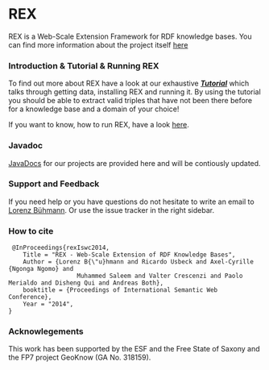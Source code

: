 REX
===

REX is a Web-Scale Extension Framework for RDF knowledge bases. You can find more information about the project itself <a href="http://aksw.org/Projects/REX.html">here</a>

### Introduction & Tutorial & Running REX
To find out more about REX have a look at our exhaustive <i><b><a href="https://github.com/AKSW/REX/wiki">Tutorial</a></i></b> which talks through getting data, installing REX and running it. By using the tutorial you should be able to extract valid triples that have not been there before for a knowledge base and a domain of your choice!

If you want to know, how to run REX, have a look <a href="https://github.com/AKSW/REX/wiki/4---Run">here</a>.

### Javadoc
<a href="http://aksw.github.io/REX/">JavaDocs</a> for our projects are provided here and will be contiously updated.

### Support and Feedback
If you need help or you have questions do not hesitate to write an email to  <a href="mailto:buehmann@informatik.uni-leipzig.de">Lorenz B&uuml;hmann</a>. Or use the issue tracker in the right sidebar.

### How to cite
```Tex
 @InProceedings{rexIswc2014,
	Title = "REX - Web-Scale Extension of RDF Knowledge Bases",
	Author = {Lorenz B{\"u}hmann and Ricardo Usbeck and Axel-Cyrille {Ngonga Ngomo} and 
                   Muhammed Saleem and Valter Crescenzi and Paolo Merialdo and Disheng Qui and Andreas Both},
	booktitle = {Proceedings of International Semantic Web Conference},
	Year = "2014",
}
```

### Acknowlegements
This work has been supported by the ESF and the Free State of Saxony and the FP7 project GeoKnow (GA No. 318159).


